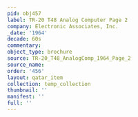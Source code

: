 ```yaml
---
pid: obj457
label: TR-20 T48 Analog Computer Page 2
company: Electronic Associates, Inc.
_date: '1964'
decade: 60s
commentary: 
object_type: brochure
source: TR-20_T48_AnalogComp_1964_Page_2
source_name: 
order: '456'
layout: qatar_item
collection: temp_collection
thumbnail: ''
manifest: ''
full: ''
---
```

